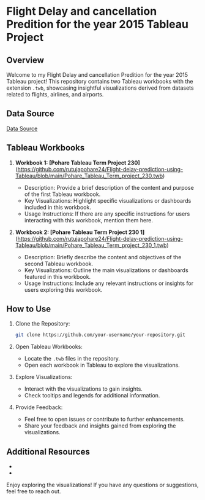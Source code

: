 # Flight Delay and cancellation Predition for the year 2015 Tableau Project 

## Overview

Welcome to my Flight Delay and cancellation Predition for the year 2015 Tableau project! This repository contains two Tableau workbooks with the extension `.twb`, showcasing insightful visualizations derived from datasets related to flights, airlines, and airports.

## Data Source
[Data Source](https://www.kaggle.com/code/fabiendaniel/predicting-flight-delays-tutorial/input?select=flights.csv)


## Tableau Workbooks

1. **Workbook 1: [Pohare Tableau Term Project 230]**
    (https://github.com/rutujapohare24/Flight-delay-prediction-using-Tableau/blob/main/Pohare_Tableau_Term_project_230.twb)
   - Description: Provide a brief description of the content and purpose of the first Tableau workbook.
   - Key Visualizations: Highlight specific visualizations or dashboards included in this workbook.
   - Usage Instructions: If there are any specific instructions for users interacting with this workbook, mention them here.

3. **Workbook 2: [Pohare Tableau Term Project 230 1]**
    (https://github.com/rutujapohare24/Flight-delay-prediction-using-Tableau/blob/main/Pohare_Tableau_Term_project_230_1.twb)
   - Description: Briefly describe the content and objectives of the second Tableau workbook.
   - Key Visualizations: Outline the main visualizations or dashboards featured in this workbook.
   - Usage Instructions: Include any relevant instructions or insights for users exploring this workbook.

## How to Use

1. Clone the Repository:
   ```bash
   git clone https://github.com/your-username/your-repository.git
   ```

2. Open Tableau Workbooks:
   - Locate the `.twb` files in the repository.
   - Open each workbook in Tableau to explore the visualizations.

3. Explore Visualizations:
   - Interact with the visualizations to gain insights.
   - Check tooltips and legends for additional information.

4. Provide Feedback:
   - Feel free to open issues or contribute to further enhancements.
   - Share your feedback and insights gained from exploring the visualizations.

## Additional Resources

- [Link to PowerPoint Presentation]: https://github.com/rutujapohare24/Flight-delay-prediction-using-Tableau/blob/main/Pohare_DATA230_TREM_PROJECT.pptx
- [Link to Complete Report]: (https://github.com/rutujapohare24/Flight-delay-prediction-using-Tableau/blob/main/Pohare_Term_project_Report.docx)


Enjoy exploring the visualizations! If you have any questions or suggestions, feel free to reach out.



